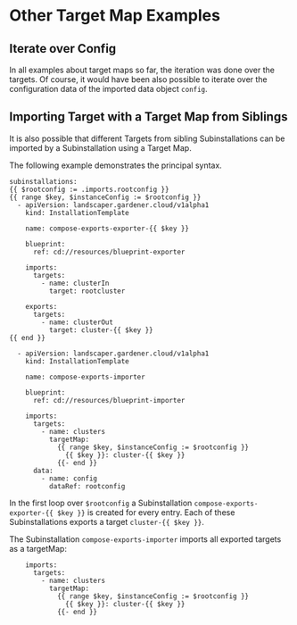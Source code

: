 # Other Target Map Examples

## Iterate over Config

In all examples about target maps so far, the iteration was done over the targets. Of course, it would have been also
possible to iterate over the configuration data of the imported data object `config`.

## Importing Target with a Target Map from Siblings

It is also possible that different Targets from sibling Subinstallations can be imported by a Subinstallation
using a Target Map. 

The following example demonstrates the principal syntax. 

```
subinstallations:
{{ $rootconfig := .imports.rootconfig }}
{{ range $key, $instanceConfig := $rootconfig }}
  - apiVersion: landscaper.gardener.cloud/v1alpha1
    kind: InstallationTemplate

    name: compose-exports-exporter-{{ $key }}

    blueprint:
      ref: cd://resources/blueprint-exporter

    imports:
      targets:
        - name: clusterIn
          target: rootcluster

    exports:
      targets:
        - name: clusterOut
          target: cluster-{{ $key }}
{{ end }}

  - apiVersion: landscaper.gardener.cloud/v1alpha1
    kind: InstallationTemplate

    name: compose-exports-importer

    blueprint:
      ref: cd://resources/blueprint-importer

    imports:
      targets:
        - name: clusters
          targetMap:
            {{ range $key, $instanceConfig := $rootconfig }}
              {{ $key }}: cluster-{{ $key }}
            {{- end }}
      data:
        - name: config
          dataRef: rootconfig
```

In the first loop over `$rootconfig` a Subinstallation `compose-exports-exporter-{{ $key }}` is created for every 
entry. Each of these Subinstallations exports a target `cluster-{{ $key }}`. 

The Subinstallation `compose-exports-importer` imports all exported targets as a targetMap:

```
    imports:
      targets:
        - name: clusters
          targetMap:
            {{ range $key, $instanceConfig := $rootconfig }}
              {{ $key }}: cluster-{{ $key }}
            {{- end }}
```